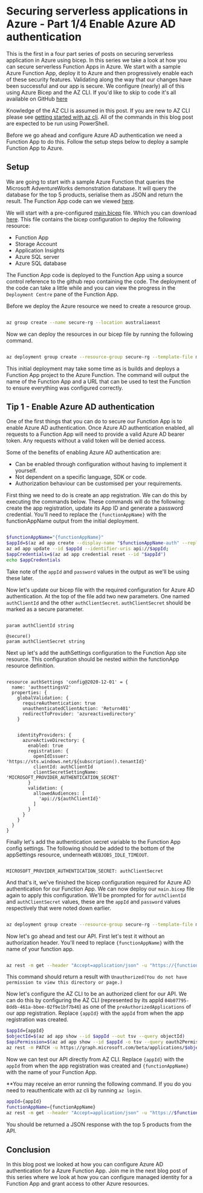 # Securing serverless applications in Azure - Part 1/4 Enable Azure AD authentication

This is the first in a four part series of posts on securing serverless application in Azure using bicep. In this series we take a look at how you can secure serverless Function Apps in Azure. We start with a sample Azure Function App, deploy it to Azure and then progressively enable each of these security features. Validating along the way that our changes have been successful and our app is secure. We configure (nearly) all of this using Azure Bicep and the AZ CLI. If you'd like to skip to code it's all available on GitHub [here](https://github.com/arincoau/four-tips-securing-serverless)

Knowledge of the AZ CLI is assumed in this post. If you are new to AZ CLI please see  [getting started with az cli](https://docs.microsoft.com/en-us/cli/azure/get-started-with-azure-cli). All of the commands in this blog post are expected to be run using PowerShell.

Before we go ahead and configure Azure AD authentication we need a Function App to do this. Follow the setup steps below to deploy a sample Function App to Azure.

## Setup

We are going to start with a sample Azure Function that queries the Microsoft AdventureWorks demonstration database. It will query the database for the top 5 products, serialise them as JSON and return the result. The Function App code can we viewed [here](http://github.com).

We will start with a pre-configured [main.bicep](https://raw.githubusercontent.com/arincoau/four-tips-securing-serverless/main/main.bicep) file. Which you can download [here](https://raw.githubusercontent.com/arincoau/four-tips-securing-serverless/main/main.bicep). This file contains the bicep configuration to deploy the following resource:

- Function App
- Storage Account
- Application Insights
- Azure SQL server
- Azure SQL database

The Function App code is deployed to the Function App using a source control reference to the github repo containing  the code. The deployment of the code can take a little while and you can view the progress in the `Deployment Centre` pane of the Function App.

Before we deploy the Azure resource we need to create a resource group.

``` sh

az group create --name secure-rg --location australiaeast

```

Now we can deploy the resources in our bicep file by running the following command.

``` sh

az deployment group create --resource-group secure-rg --template-file main.bicep --query properties.outputs

```

This initial deployment may take some time as is builds and deploys a Function App project to the Azure Function. The command will output the name of the Function App and a URL that can be used to test the Function to ensure everything was configured correctly.

## Tip 1 - Enable Azure AD authentication

One of the first things that you can do to secure our Function App is to enable Azure AD authentication. Once Azure AD authentication enabled, all requests to a Function App will need to provide a valid Azure AD bearer token. Any requests without a valid token will be denied access.

Some of the benefits of enabling Azure AD authentication are:

- Can be enabled through configuration without having to implement it yourself.
- Not dependent on a specific language, SDK or code.
- Authorization behaviour can be customised per your requirements.

First thing we need to do is create an app registration. We can do this by executing the commands below. These commands will do the following: create the app registration, update  its App ID and generate a password credential. You'll need to replace the `{functionAppName}` with the functionAppName output from the initial deployment.

``` sh

$functionAppName="{functionAppName}"
$appId=$(az ad app create --display-name "$functionAppName-auth" --reply-urls "https://$functionAppName.azurewebsites.net/.auth/login/aad/callback" --query appId --out tsv)
az ad app update --id $appId --identifier-uris api://$appId;
$appCredentials=$(az ad app credential reset --id "$appId")
echo $appCredentials

```

Take note of the `appId` and `password` values in the output as we'll be using these later.  

Now let's update our bicep file with the required configuration for Azure AD authentication. At the top of the file add two new parameters. One named `authClientId` and the other `authClientSecret`. `authClientSecret` should be marked as a secure parameter.

``` bicep

param authClientId string

@secure()
param authClientSecret string

```

Next up let's add the authSettings configuration to the Function App site resource. This configuration should be nested within the functionApp resource definition.

``` bicep

resource authSettings 'config@2020-12-01' = {
  name: 'authsettingsV2'
  properties: {
    globalValidation: {
      requireAuthentication: true
      unauthenticatedClientAction: 'Return401'
      redirectToProvider: 'azureactivedirectory'
    }
    

    identityProviders: {
      azureActiveDirectory: {
        enabled: true
        registration: {
          openIdIssuer: 'https://sts.windows.net/${subscription().tenantId}'
          clientId: authClientId
          clientSecretSettingName: 'MICROSOFT_PROVIDER_AUTHENTICATION_SECRET'
        }
        validation: {
          allowedAudiences: [
            'api://${authClientId}'
          ]
        }
      }
    }
  }
}

```

Finally let's add the authentication secret variable to the Function App config settings. The following should be added to the bottom of the appSettings resource, underneath `WEBJOBS_IDLE_TIMEOUT`.

``` bicep

MICROSOFT_PROVIDER_AUTHENTICATION_SECRET: authClientSecret

```

And that's it, we've finished the bicep configuration required for Azure AD authentication for our Function App. We can now deploy our `main.bicep` file again to apply this configuration. We'll be prompted for for `authClientId` and `authClientSecret` values, these are the `appId` and `password` values respectively that were noted down earlier.

``` sh

az deployment group create --resource-group secure-rg --template-file main.bicep --query properties.outputs

```

Now let's go ahead and test our API. First let's test it without an authorization header. You'll need to replace `{functionAppName}` with the name of your function app.

``` sh

az rest -m get --header "Accept=application/json" -u "https://{functionAppName}.azurewebsites.net/api/TopFiveProducts" --skip-authorization-header

```

This command should return a result with `Unauthorized(You do not have permission to view this directory or page.)`

Now let's configure the AZ CLI to be an authorized client for our API. We can do this by configuring the AZ CLI (represented by its appId `04b07795-8ddb-461a-bbee-02f9e1bf7b46`) as one of the `preAuthorizedApplications` of our app registration. Replace `{appId}` with the `appId` from when the app registration was created.

``` sh
$appId={appId}
$objectId=$(az ad app show --id $appId --out tsv --query objectId)
$apiPermission=$(az ad app show --id $appId -o tsv --query oauth2Permissions[0].id)
az rest -m PATCH -u https://graph.microsoft.com/beta/applications/$objectId --headers Content-Type=application/json -b "{'api':{'preAuthorizedApplications':[{'appId':'04b07795-8ddb-461a-bbee-02f9e1bf7b46','permissionIds':['$apiPermission']}]}}"

```

Now we can test our API directly from AZ CLI. Replace `{appId}` with the `appId` from when the app registration was created and `{functionAppName}` with the name of your Function App.

**You may receive an error running the following command. If you do you need to reauthenticate with az cli by running `az login`.

``` sh
appId={appId}
functionAppName={functionAppName}
az rest -m get --header "Accept=application/json" -u "https://$functionAppName.azurewebsites.net/api/TopFiveProducts" --resource "api://$appId"

```

You should be returned a JSON response with the top 5 products from the API.

## Conclusion

In this blog post we looked at how you can configure Azure AD authentication for a Azure Function App. Join me in the next blog post of this series where we look at how you can configure managed identity for a Function App and grant access to other Azure resources.
